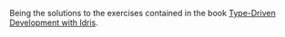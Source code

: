 Being the solutions to the exercises contained in the book [Type-Driven Development with Idris](https://www.manning.com/books/type-driven-development-with-idris).
